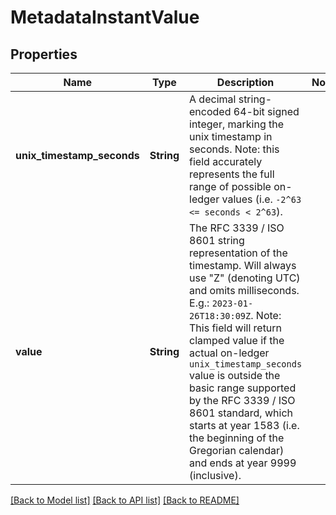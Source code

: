 # MetadataInstantValue

## Properties

Name | Type | Description | Notes
------------ | ------------- | ------------- | -------------
**unix_timestamp_seconds** | **String** | A decimal string-encoded 64-bit signed integer, marking the unix timestamp in seconds.  Note: this field accurately represents the full range of possible on-ledger values (i.e. `-2^63 <= seconds < 2^63`).  | 
**value** | **String** | The RFC 3339 / ISO 8601 string representation of the timestamp. Will always use \"Z\" (denoting UTC) and omits milliseconds. E.g.: `2023-01-26T18:30:09Z`.  Note: This field will return clamped value if the actual on-ledger `unix_timestamp_seconds` value is outside the basic range supported by the RFC 3339 / ISO 8601 standard, which starts at year 1583 (i.e. the beginning of the Gregorian calendar) and ends at year 9999 (inclusive).  | 

[[Back to Model list]](../README.md#documentation-for-models) [[Back to API list]](../README.md#documentation-for-api-endpoints) [[Back to README]](../README.md)


